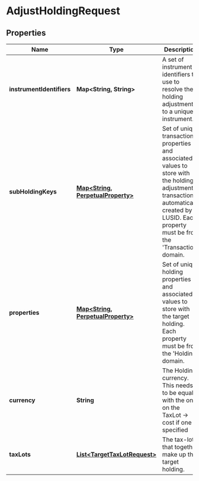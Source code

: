 

# AdjustHoldingRequest

## Properties

Name | Type | Description | Notes
------------ | ------------- | ------------- | -------------
**instrumentIdentifiers** | **Map&lt;String, String&gt;** | A set of instrument identifiers to use to resolve the holding adjustment to a unique instrument. | 
**subHoldingKeys** | [**Map&lt;String, PerpetualProperty&gt;**](PerpetualProperty.md) | Set of unique transaction properties and associated values to store with the holding adjustment transaction automatically created by LUSID. Each property must be from the &#39;Transaction&#39; domain. |  [optional]
**properties** | [**Map&lt;String, PerpetualProperty&gt;**](PerpetualProperty.md) | Set of unique holding properties and associated values to store with the target holding. Each property must be from the &#39;Holding&#39; domain. |  [optional]
**currency** | **String** | The Holding currency. This needs to be equal with the one on the TaxLot -&gt; cost if one is specified |  [optional]
**taxLots** | [**List&lt;TargetTaxLotRequest&gt;**](TargetTaxLotRequest.md) | The tax-lots that together make up the target holding. | 



